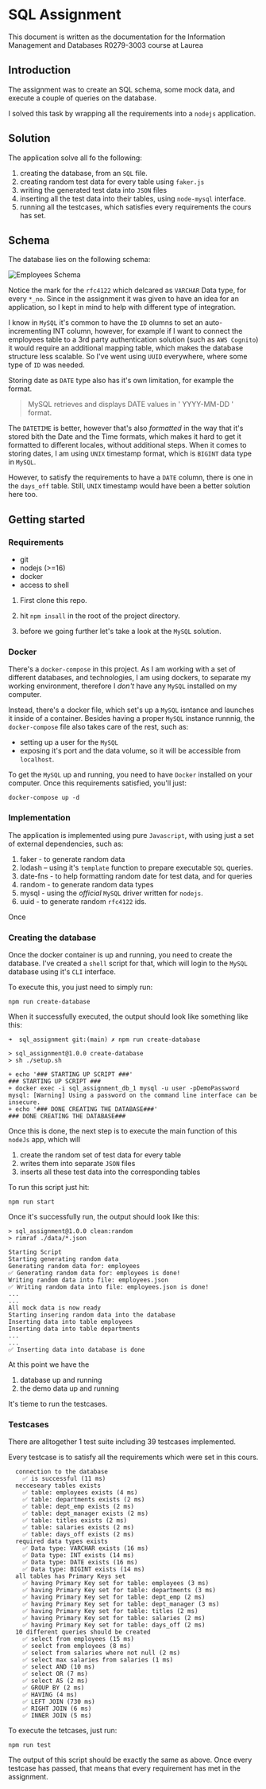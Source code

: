 # SQL Assignment

This document is written as the documentation for the Information Management and Databases R0279-3003 course at Laurea

## Introduction

The assignment was to create an SQL schema, some mock data, and execute a couple of queries on the database.

I solved this task by wrapping all the requirements into a `nodejs` application.

## Solution

The application solve all fo the following:

1) creating the database, from an `SQL` file.
2) creating random test data for every table using `faker.js`
4) writing the generated test data into `JSON` files
3) inserting all the test data into their tables, using `node-mysql` interface.
4) running all the testcases, which satisfies every requirements the cours has set.

## Schema

The database lies on the following schema:

![Employees Schema](./tmp/images/schema.png)

Notice the mark for the `rfc4122` which delcared as `VARCHAR` Data type, for every `*_no`. Since in the assignment it was given to have an idea for an application, so I kept in mind to help with different type of integration.

I know in `MySQL` it's common to have the `ID` olumns to set an auto-incrementing INT column, however, for example if I want to connect the employees table to a 3rd party authentication solution (such as `AWS Cognito`) it would require an additional mapping table, which makes the database structure less scalable. So I've went using `UUID` everywhere, where some type of `ID` was needed.

Storing date as `DATE` type also has it's own limitation, for example the format. 

> MySQL retrieves and displays DATE values in ' YYYY-MM-DD ' format.

The `DATETIME` is better, however that's also _formatted_ in the way that it's stored bith the Date and the Time formats, which makes it hard to get it formatted to different locales, without additional steps. When it comes to storing dates, I am using `UNIX` timestamp format, which is `BIGINT` data type in `MySQL`.

However, to satisfy the requirements to have a `DATE` column, there is one in the `days_off` table. Still, `UNIX` timestamp would have been a better solution here too.

## Getting started

### Requirements

- git
- nodejs (>=16)
- docker
- access to shell


1) First clone this repo. 

2) hit `npm insall` in the root of the project directory.

3) before we going further let's take a look at the `MySQL` solution.

### Docker

There's a `docker-compose` in this project. As I am working with a set of different databases, and technologies, I am using dockers, to separate my working environment, therefore I *don't* have any `MySQL` installed on my computer. 

Instead, there's a docker file, which set's up a `MySQL` isntance and launches it inside of a container. Besides having a proper `MySQL` instance runnnig, the `docker-compose` file also takes care of the rest, such as:

- setting up a user for the `MySQL`
- exposing it's port and the data volume, so it will be accessible from `localhost`.

To get the `MySQL` up and running, you need to have `Docker` installed on your computer. Once this requirements satisfied, you'll just:

```
docker-compose up -d
```

### Implementation

The application is implemented using pure `Javascript`, with using just a set of external dependencies, such as: 

1) faker - to generate random data
2) lodash – using it's `template` function to prepare executable `SQL` queries.
3) date-fns - to help formatting random date for test data, and for queries
4) random - to generate random data types
5) mysql - using the _official_ `MySQL` driver written for `nodejs`.
6) uuid - to generate random `rfc4122` ids.

Once 

### Creating the database

Once the docker container is up and running, you need to create the database. I've created a `shell` script for that, which will login to the `MySQL` database using it's `CLI` interface. 

To execute this, you just need to simply run: 

```
npm run create-database
```

When it successfully executed, the output should look like something like this: 

```
➜  sql_assignment git:(main) ✗ npm run create-database

> sql_assignment@1.0.0 create-database
> sh ./setup.sh

+ echo '### STARTING UP SCRIPT ###'
### STARTING UP SCRIPT ###
+ docker exec -i sql_assignment_db_1 mysql -u user -pDemoPassword
mysql: [Warning] Using a password on the command line interface can be insecure.
+ echo '### DONE CREATING THE DATABASE###'
### DONE CREATING THE DATABASE###
```

Once this is done, the next step is to execute the main function of this `nodeJs` app, which will

1) create the random set of test data for every table
2) writes them into separate `JSON` files
3) inserts all these test data into the corresponding tables

To run this script just hit:

```
npm run start
```

Once it's successfully run, the output should look like this:

```
> sql_assignment@1.0.0 clean:random
> rimraf ./data/*.json

Starting Script
Starting generating random data
Generating random data for: employees
✅ Generating random data for: employees is done!
Writing random data into file: employees.json
✅ Writing random data into file: employees.json is done!
...
...
All mock data is now ready
Starting insering random data into the database
Inserting data into table employees
Inserting data into table departments
...
...
✅ Inserting data into database is done
```

At this point we have the 

1) database up and running
2) the demo data up and running

It's tieme to run the testcases.

### Testcases

There are alltogether 1 test suite including 39 testcases implemented.

Every testcase is to satisfy all the requirements which were set in this cours.

```
  connection to the database
    ✅ is successful (11 ms)
  necceseary tables exists
    ✅ table: employees exists (4 ms)
    ✅ table: departments exists (2 ms)
    ✅ table: dept_emp exists (2 ms)
    ✅ table: dept_manager exists (2 ms)
    ✅ table: titles exists (2 ms)
    ✅ table: salaries exists (2 ms)
    ✅ table: days_off exists (2 ms)
  required data types exists
    ✅ Data type: VARCHAR exists (16 ms)
    ✅ Data type: INT exists (14 ms)
    ✅ Data type: DATE exists (16 ms)
    ✅ Data type: BIGINT exists (14 ms)
  all tables has Primary Keys set
    ✅ having Primary Key set for table: employees (3 ms)
    ✅ having Primary Key set for table: departments (3 ms)
    ✅ having Primary Key set for table: dept_emp (2 ms)
    ✅ having Primary Key set for table: dept_manager (3 ms)
    ✅ having Primary Key set for table: titles (2 ms)
    ✅ having Primary Key set for table: salaries (2 ms)
    ✅ having Primary Key set for table: days_off (2 ms)
  10 different queries should be created
    ✅ select from employees (15 ms)
    ✅ seelct from employees (8 ms)
    ✅ select from salaries where not null (2 ms)
    ✅ select max salaries from salaries (1 ms)
    ✅ select AND (10 ms)
    ✅ select OR (7 ms)
    ✅ select AS (2 ms)
    ✅ GROUP BY (2 ms)
    ✅ HAVING (4 ms)
    ✅ LEFT JOIN (730 ms)
    ✅ RIGHT JOIN (6 ms)
    ✅ INNER JOIN (5 ms)
```

To execute the tetcases, just run:

```
npm run test
```

The output of this script should be exactly the same as above. Once every testcase has passed, that means that every requirement has met in the assignment.

